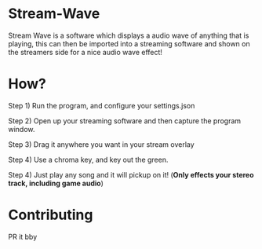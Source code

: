 # Stream-Wave
Stream Wave is a software which displays a audio wave of anything that is playing, this can then be imported into a streaming software and shown on the streamers side for a nice audio wave effect!

# How?
Step 1) Run the program, and configure your settings.json

Step 2) Open up your streaming software and then capture the program window.

Step 3) Drag it anywhere you want in your stream overlay

Step 4) Use a chroma key, and key out the green.

Step 4) Just play any song and it will pickup on it! (**Only effects your stereo track, including game audio**)

# Contributing
PR it bby
